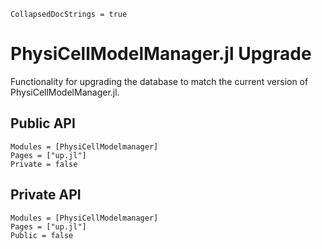 ```@meta
CollapsedDocStrings = true
```

# PhysiCellModelManager.jl Upgrade

Functionality for upgrading the database to match the current version of PhysiCellModelManager.jl.

## Public API
```@autodocs
Modules = [PhysiCellModelmanager]
Pages = ["up.jl"]
Private = false
```

## Private API
```@autodocs
Modules = [PhysiCellModelmanager]
Pages = ["up.jl"]
Public = false
```